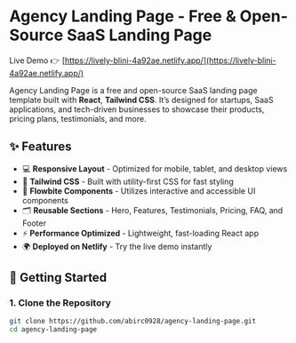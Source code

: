 # Agency Landing Page - Free & Open-Source SaaS Landing Page

Live Demo 👉 [https://lively-blini-4a92ae.netlify.app/](https://lively-blini-4a92ae.netlify.app/)

Agency Landing Page is a free and open-source SaaS landing page template built with **React**, **Tailwind CSS**. It’s designed for startups, SaaS applications, and tech-driven businesses to showcase their products, pricing plans, testimonials, and more.

## ✨ Features

- 💻 **Responsive Layout** - Optimized for mobile, tablet, and desktop views
- 🎨 **Tailwind CSS** - Built with utility-first CSS for fast styling
- 🧩 **Flowbite Components** - Utilizes interactive and accessible UI components
- 🗂 **Reusable Sections** - Hero, Features, Testimonials, Pricing, FAQ, and Footer
- ⚡ **Performance Optimized** - Lightweight, fast-loading React app
- 🌍 **Deployed on Netlify** - Try the live demo instantly


## 🚀 Getting Started

### 1. Clone the Repository

```bash
git clone https://github.com/abirc0928/agency-landing-page.git
cd agency-landing-page
